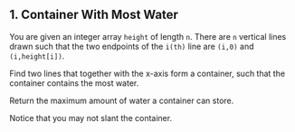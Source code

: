 ## 1. Container With Most Water

You are given an integer array `height` of length `n`. There are `n` vertical lines drawn such that the two endpoints of the `i(th)` line are `(i,0)` and `(i,height[i])`.

Find two lines that together with the x-axis form a container, such that the container contains the most water.

Return the maximum amount of water a container can store.

Notice that you may not slant the container.